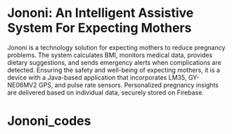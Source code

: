 # Jononi: An Intelligent Assistive System For Expecting Mothers

Jononi is a technology solution for expecting mothers to reduce pregnancy problems. The system calculates
BMI, monitors medical data, provides dietary suggestions, and sends emergency alerts when complications
are detected. Ensuring the safety and well-being of expecting mothers, it is a device with a Java-based application that incorporates LM35, GY-NE06MV2 GPS, and pulse rate sensors. Personalized pregnancy insights are delivered based on individual data, securely stored on Firebase.
 
# Jononi_codes
